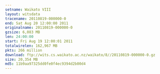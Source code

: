 ```yaml
---
setname: Waikato VIII
layout: witsdata
tracename: 20110819-000000-0
end: Sat Aug 20 12:00:00 2011
originalname: 20110819-000000-0
gzsize: 6,083 MB
len: 24:00:00
start: Fri Aug 19 12:00:01 2011
totalwirelen: 162,967 MB
pkts: 266 million
download: ftp://wits.cs.waikato.ac.nz/waikato/8//20110819-000000-0.gz
size: 20,354 MB
md5: 11b9aa97325dd0fe0f4ec9394d2b00d4
---
```

